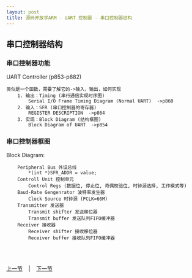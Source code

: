 ```yaml
---
layout: post
title: 源码开放学ARM - UART 控制器 - 串口控制器结构
---
```


## 串口控制器结构
### 串口控制器功能
UART Controller (p853-p882)

	类似是一个函数，需要了解它的->输入，输出，如何实现
		1. 输出：Timing (串行通信实现时序图)
			Serial I/O Frame Timing Diagram (Normal UART)  ->p860
		2. 输入：SFR (串口控制器的寄存器)
			REGISTER DESCRIPTION  ->p864
		3. 实现：Block Diagram (结构框图)
			Block Diagram of UART  ->p854

### 串口控制器框图
Block Diagram:

		Peripheral Bus 外设总线
			*(int *)SFR_ADDR = value;
		Controll Unit 控制单元
			Control Regs (数据位, 停止位, 奇偶校验位, 时钟源选择, 工作模式等)
		Baud-Rate Gengenrator 波特率发生器
			Clock Source 时钟源 (PCLK=66M)
		Transmitter 发送器
			Transmit shifter 发送移位器
			Transmit buffer 发送队列FIFO缓冲器
		Receiver 接收器
			Receiver shifter 接收移位器
			Receiver buffer 接收队列FIFO缓冲器

	

<br> <br> 
<div> <a href="chp5-3.html">上一节</a> &nbsp;&nbsp; | &nbsp;&nbsp; <a href="chp5-5.html">下一节</a> </div> <br> <br>